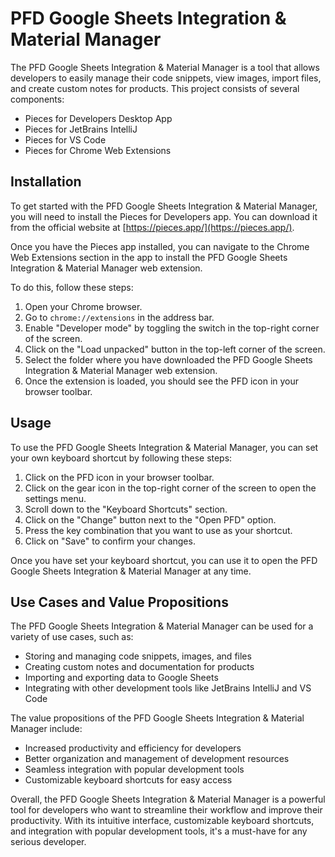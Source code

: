 # PFD Google Sheets Integration & Material Manager



The PFD Google Sheets Integration & Material Manager is a tool that allows developers to easily manage their code snippets, view images, import files, and create custom notes for products. This project consists of several components:

- Pieces for Developers Desktop App
- Pieces for JetBrains IntelliJ
- Pieces for VS Code
- Pieces for Chrome Web Extensions

## Installation

To get started with the PFD Google Sheets Integration & Material Manager, you will need to install the Pieces for Developers app. You can download it from the official website at [https://pieces.app/](https://pieces.app/).

Once you have the Pieces app installed, you can navigate to the Chrome Web Extensions section in the app to install the PFD Google Sheets Integration & Material Manager web extension.

To do this, follow these steps:

1. Open your Chrome browser.
2. Go to `chrome://extensions` in the address bar.
3. Enable "Developer mode" by toggling the switch in the top-right corner of the screen.
4. Click on the "Load unpacked" button in the top-left corner of the screen.
5. Select the folder where you have downloaded the PFD Google Sheets Integration & Material Manager web extension.
6. Once the extension is loaded, you should see the PFD icon in your browser toolbar.

## Usage

To use the PFD Google Sheets Integration & Material Manager, you can set your own keyboard shortcut by following these steps:

1. Click on the PFD icon in your browser toolbar.
2. Click on the gear icon in the top-right corner of the screen to open the settings menu.
3. Scroll down to the "Keyboard Shortcuts" section.
4. Click on the "Change" button next to the "Open PFD" option.
5. Press the key combination that you want to use as your shortcut.
6. Click on "Save" to confirm your changes.

Once you have set your keyboard shortcut, you can use it to open the PFD Google Sheets Integration & Material Manager at any time.

## Use Cases and Value Propositions

The PFD Google Sheets Integration & Material Manager can be used for a variety of use cases, such as:

- Storing and managing code snippets, images, and files
- Creating custom notes and documentation for products
- Importing and exporting data to Google Sheets
- Integrating with other development tools like JetBrains IntelliJ and VS Code

The value propositions of the PFD Google Sheets Integration & Material Manager include:

- Increased productivity and efficiency for developers
- Better organization and management of development resources
- Seamless integration with popular development tools
- Customizable keyboard shortcuts for easy access

Overall, the PFD Google Sheets Integration & Material Manager is a powerful tool for developers who want to streamline their workflow and improve their productivity. With its intuitive interface, customizable keyboard shortcuts, and integration with popular development tools, it's a must-have for any serious developer.
